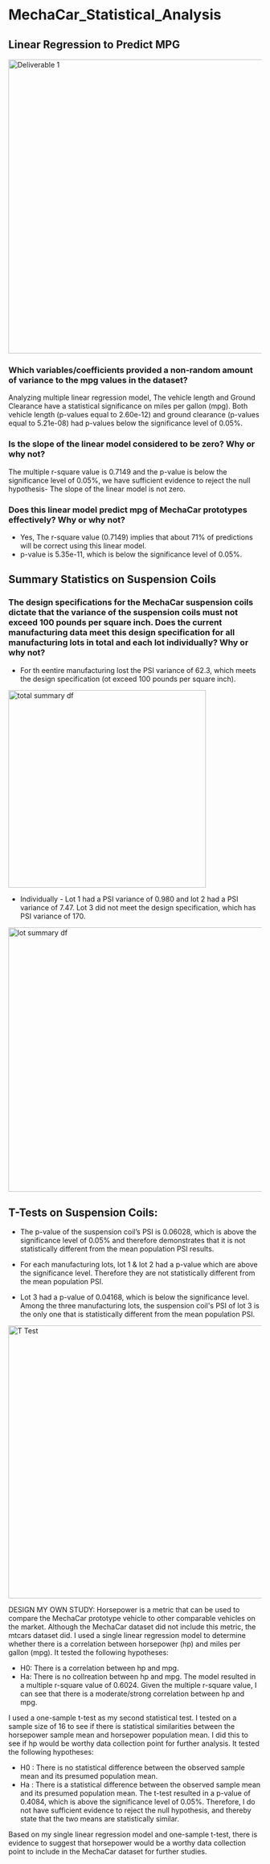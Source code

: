 # MechaCar_Statistical_Analysis

## Linear Regression to Predict MPG

<img width="585" alt="Deliverable 1" src="https://user-images.githubusercontent.com/90934630/149641079-83cd9ebd-741e-4c3f-b692-59965ccb392b.png">


### Which variables/coefficients provided a non-random amount of variance to the mpg values in the dataset? 

Analyzing  multiple linear regression model, The vehicle length and Ground Clearance have a statistical significance on miles per gallon (mpg). Both vehicle length (p-values equal to 2.60e-12) and ground clearance (p-values equal to  5.21e-08) had p-values below the significance level of 0.05%.  

### Is the slope of the linear model considered to be zero? Why or why not?  
The multiple r-square value is 0.7149 and the p-value is below the significance level of 0.05%, we have sufficient evidence to reject the null hypothesis- The slope of the linear model is not zero.

### Does this linear model predict mpg of MechaCar prototypes effectively? Why or why not?
- Yes, The r-square value (0.7149) implies that  about 71% of predictions will be correct using this linear model.
- p-value is 5.35e-11, which is below the significance level of 0.05%.

## Summary Statistics on Suspension Coils

### The design specifications for the MechaCar suspension coils dictate that the variance of the suspension coils must not exceed 100 pounds per square inch. Does the current manufacturing data meet this design specification for all manufacturing lots in total and each lot individually? Why or why not?


- For th eentire manufacturing lost the PSI variance of 62.3, which meets the design specification (ot exceed 100 pounds per square inch).
<img width="393" alt="total summary df" src="https://user-images.githubusercontent.com/90934630/149641052-c17bc768-51c6-415e-8114-ae9e1faad47c.png">

- Individually - Lot 1 had a PSI variance of 0.980 and lot 2 had a PSI variance of 7.47. Lot 3 did not meet the design specification, which has PSI variance of 170.

<img width="526" alt="lot summary df" src="https://user-images.githubusercontent.com/90934630/149641072-533bc470-fdab-4629-ba69-febd2db8a5e1.png">

## T-Tests on Suspension Coils: 

- The p-value of the suspension coil’s PSI is 0.06028, which is above the significance level of 0.05% and therefore demonstrates that it is not statistically different  from the mean population PSI results. 

- For each  manufacturing lots, lot 1 & lot 2 had a p-value  which are above the significance level. Therefore they are not statistically different from the mean population PSI.
- Lot 3 had a p-value of 0.04168, which is below the significance level. Among the three manufacturing lots, the suspension coil's PSI of lot 3 is the only one that is statistically different from the mean population PSI.

<img width="543" alt="T Test" src="https://user-images.githubusercontent.com/90934630/149641858-ce15d040-e3f0-4388-8130-cae70b376fc6.png">




DESIGN MY OWN STUDY:
Horsepower is a metric that can be used to compare the MechaCar prototype vehicle to other comparable vehicles on the market. Although the MechaCar dataset did not include this metric, the mtcars dataset did. I used a single linear regression model to determine whether there is a correlation between horsepower (hp) and miles per gallon (mpg). It tested the following hypotheses:
  * H0: There is a correlation between hp and mpg.
  * Ha: There is no collreation between hp and mpg.
The model resulted in a multiple r-square value of 0.6024. Given the multiple r-square value, I can see that there is a moderate/strong correlation between hp and mpg.

I used a one-sample t-test as my second statistical test. I tested on a sample size of 16 to see if there is statistical similarities between the horsepower sample mean and horsepower population mean. I did this to see if hp would be worthy data collection point for further analysis. It tested the following hypotheses:
  * H0 : There is no statistical difference between the observed sample mean and its presumed population mean.
  * Ha : There is a statistical difference between the observed sample mean and its presumed population mean.
The t-test resulted in a p-value of 0.4084, which is above the significance level of 0.05%. Therefore, I do not have sufficient evidence to reject the null hypothesis, and thereby state that the two means are statistically similar.

Based on my single linear regression model and one-sample t-test, there is evidence to suggest that horsepower would be a worthy data collection point to include in the MechaCar dataset for further studies.















